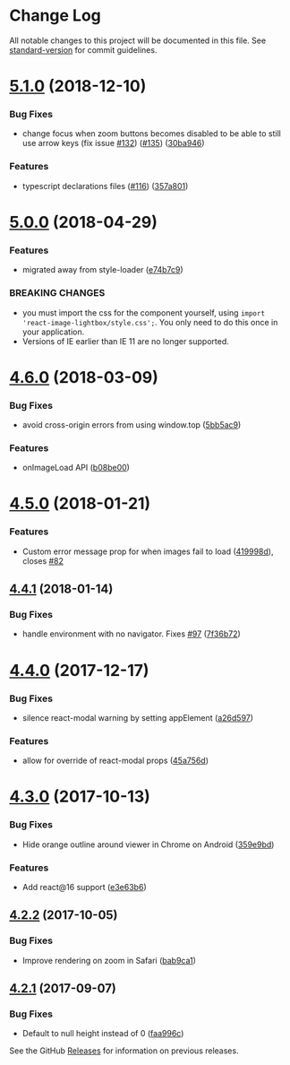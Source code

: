 # Change Log

All notable changes to this project will be documented in this file. See [standard-version](https://github.com/conventional-changelog/standard-version) for commit guidelines.

<a name="5.1.0"></a>
# [5.1.0](https://github.com/frontend-collective/react-image-lightbox/compare/v5.0.0...v5.1.0) (2018-12-10)


### Bug Fixes

* change focus when zoom buttons becomes disabled to be able to still use arrow keys (fix issue [#132](https://github.com/frontend-collective/react-image-lightbox/issues/132)) ([#135](https://github.com/frontend-collective/react-image-lightbox/issues/135)) ([30ba946](https://github.com/frontend-collective/react-image-lightbox/commit/30ba946))


### Features

* typescript declarations files ([#116](https://github.com/frontend-collective/react-image-lightbox/issues/116)) ([357a801](https://github.com/frontend-collective/react-image-lightbox/commit/357a801))



<a name="5.0.0"></a>

# [5.0.0](https://github.com/frontend-collective/react-image-lightbox/compare/v4.6.0...v5.0.0) (2018-04-29)

### Features

- migrated away from style-loader ([e74b7c9](https://github.com/frontend-collective/react-image-lightbox/commit/e74b7c9))

### BREAKING CHANGES

- you must import the css for the component yourself,
  using `import 'react-image-lightbox/style.css';`. You only need to do this
  once in your application.
- Versions of IE earlier than IE 11 are no longer supported.

<a name="4.6.0"></a>

# [4.6.0](https://github.com/frontend-collective/react-image-lightbox/compare/v4.5.0...v4.6.0) (2018-03-09)

### Bug Fixes

- avoid cross-origin errors from using window.top ([5bb5ac9](https://github.com/frontend-collective/react-image-lightbox/commit/5bb5ac9))

### Features

- onImageLoad API ([b08be00](https://github.com/frontend-collective/react-image-lightbox/commit/b08be00))

<a name="4.5.0"></a>

# [4.5.0](https://github.com/frontend-collective/react-image-lightbox/compare/v4.4.1...v4.5.0) (2018-01-21)

### Features

- Custom error message prop for when images fail to load ([419998d](https://github.com/frontend-collective/react-image-lightbox/commit/419998d)), closes [#82](https://github.com/frontend-collective/react-image-lightbox/issues/82)

<a name="4.4.1"></a>

## [4.4.1](https://github.com/frontend-collective/react-image-lightbox/compare/v4.4.0...v4.4.1) (2018-01-14)

### Bug Fixes

- handle environment with no navigator. Fixes [#97](https://github.com/frontend-collective/react-image-lightbox/issues/97) ([7f36b72](https://github.com/frontend-collective/react-image-lightbox/commit/7f36b72))

<a name="4.4.0"></a>

# [4.4.0](https://github.com/frontend-collective/react-image-lightbox/compare/v4.3.0...v4.4.0) (2017-12-17)

### Bug Fixes

- silence react-modal warning by setting appElement ([a26d597](https://github.com/frontend-collective/react-image-lightbox/commit/a26d597))

### Features

- allow for override of react-modal props ([45a756d](https://github.com/frontend-collective/react-image-lightbox/commit/45a756d))

<a name="4.3.0"></a>

# [4.3.0](https://github.com/frontend-collective/react-image-lightbox/compare/v4.2.2...v4.3.0) (2017-10-13)

### Bug Fixes

- Hide orange outline around viewer in Chrome on Android ([359e9bd](https://github.com/frontend-collective/react-image-lightbox/commit/359e9bd))

### Features

- Add react@16 support ([e3e63b6](https://github.com/frontend-collective/react-image-lightbox/commit/e3e63b6))

<a name="4.2.2"></a>

## [4.2.2](https://github.com/frontend-collective/react-image-lightbox/compare/v4.2.1...v4.2.2) (2017-10-05)

### Bug Fixes

- Improve rendering on zoom in Safari ([bab9ca1](https://github.com/frontend-collective/react-image-lightbox/commit/bab9ca1))

<a name="4.2.1"></a>

## [4.2.1](https://github.com/frontend-collective/react-image-lightbox/compare/v4.1.0...v4.2.1) (2017-09-07)

### Bug Fixes

- Default to null height instead of 0 ([faa996c](https://github.com/frontend-collective/react-image-lightbox/commit/faa996c))

See the GitHub [Releases](https://github.com/frontend-collective/react-image-lightbox/releases) for information on previous releases.

